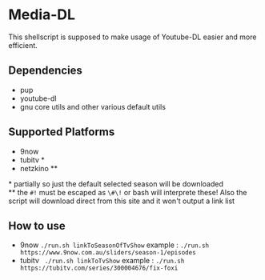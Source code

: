 # Media-DL
This shellscript is supposed to make usage of Youtube-DL easier and more efficient.  
  
## Dependencies
  - pup
  - youtube-dl
  - gnu core utils and other various default utils
  
## Supported Platforms
- 9now
- tubitv *
- netzkino **

\* partially so just the default selected season will be downloaded  
\*\* the `#!` must be escaped as `\#\!` or bash will interprete these! Also the script will download direct from this site and it won't output a link list

## How to use

- 9now 
  ```./run.sh linkToSeasonOfTvShow```
  example : ```./run.sh https://www.9now.com.au/sliders/season-1/episodes```
- tubitv 
  ``` ./run.sh linkToTvShow```
  example : ```./run.sh https://tubitv.com/series/300004676/fix-foxi```
